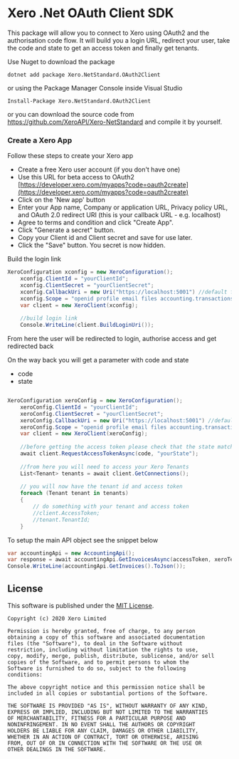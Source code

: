 # Xero .Net OAuth Client SDK

This package will allow you to connect to Xero using OAuth2 and the authorisation code flow. It will build you a login URL, redirect your user, take the code and state to get an access token and finally get tenants. 

Use Nuget to download the package

```
dotnet add package Xero.NetStandard.OAuth2Client
```
or using the Package Manager Console inside Visual Studio

```
Install-Package Xero.NetStandard.OAuth2Client
```
or you can download the source code from https://github.com/XeroAPI/Xero-NetStandard and compile it by yourself.

### Create a Xero App

Follow these steps to create your Xero app

* Create a free Xero user account (if you don't have one)
* Use this URL for beta access to OAuth2 [https://developer.xero.com/myapps?code=oauth2create](https://developer.xero.com/myapps?code=oauth2create)
* Click on the 'New app' button
* Enter your App name, Company or application URL, Privacy policy URL, and OAuth 2.0 redirect URI (this is your callback URL - e.g. localhost)
* Agree to terms and condition and click "Create App".
* Click "Generate a secret" button.
* Copy your Client id and Client secret and save for use later.
* Click the "Save" button. You secret is now hidden.

Build the login link

```csharp
XeroConfiguration xconfig = new XeroConfiguration(); 
    xconfig.ClientId = "yourClientId";
    xconfig.ClientSecret = "yourClientSecret";
    xconfig.CallbackUri = new Uri("https://localhost:5001") //default for standard webapi template
    xconfig.Scope = "openid profile email files accounting.transactions accounting.contacts offline_access";
    var client = new XeroClient(xconfig);
    
    //build login link
    Console.WriteLine(client.BuildLoginUri());
```

From here the user will be redirected to login, authorise access and get redirected back

On the way back you will get a parameter with code and state
* code
* state

```csharp

XeroConfiguration xeroConfig = new XeroConfiguration(); 
    xeroConfig.ClientId = "yourClientId";
    xeroConfig.ClientSecret = "yourClientSecret";
    xeroConfig.CallbackUri = new Uri("https://localhost:5001") //default for standard webapi template
    xeroConfig.Scope = "openid profile email files accounting.transactions accounting.contacts offline_access";
    var client = new XeroClient(xeroConfig);
    
    //before getting the access token please check that the state matches
    await client.RequestAccessTokenAsync(code, "yourState");
    
    //from here you will need to access your Xero Tenants
    List<Tenant> tenants = await client.GetConnections();
    
    // you will now have the tenant id and access token
    foreach (Tenant tenant in tenants)
    {
        // do something with your tenant and access token
        //client.AccessToken;
        //tenant.TenantId;
    }

```

To setup the main API object see the snippet below

```csharp
var accountingApi = new AccountingApi();
var response = await accountingApi.GetInvoicesAsync(accessToken, xeroTenantId);
Console.WriteLine(accountingApi.GetInvoices().ToJson());
```

## License

This software is published under the [MIT License](http://en.wikipedia.org/wiki/MIT_License).

	Copyright (c) 2020 Xero Limited

	Permission is hereby granted, free of charge, to any person
	obtaining a copy of this software and associated documentation
	files (the "Software"), to deal in the Software without
	restriction, including without limitation the rights to use,
	copy, modify, merge, publish, distribute, sublicense, and/or sell
	copies of the Software, and to permit persons to whom the
	Software is furnished to do so, subject to the following
	conditions:

	The above copyright notice and this permission notice shall be
	included in all copies or substantial portions of the Software.

	THE SOFTWARE IS PROVIDED "AS IS", WITHOUT WARRANTY OF ANY KIND,
	EXPRESS OR IMPLIED, INCLUDING BUT NOT LIMITED TO THE WARRANTIES
	OF MERCHANTABILITY, FITNESS FOR A PARTICULAR PURPOSE AND
	NONINFRINGEMENT. IN NO EVENT SHALL THE AUTHORS OR COPYRIGHT
	HOLDERS BE LIABLE FOR ANY CLAIM, DAMAGES OR OTHER LIABILITY,
	WHETHER IN AN ACTION OF CONTRACT, TORT OR OTHERWISE, ARISING
	FROM, OUT OF OR IN CONNECTION WITH THE SOFTWARE OR THE USE OR
	OTHER DEALINGS IN THE SOFTWARE.
